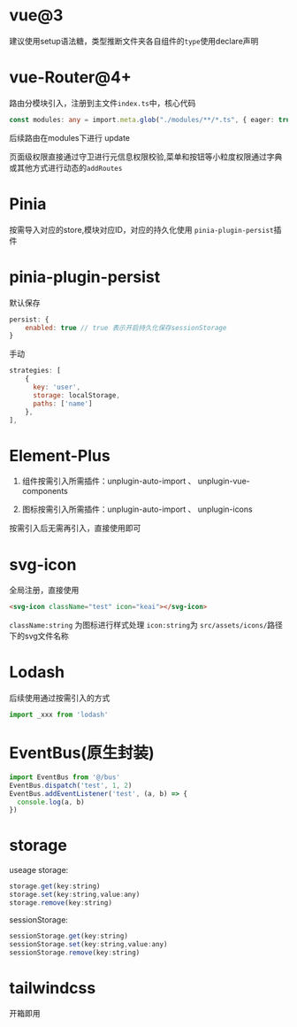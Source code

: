 # vue@3

建议使用setup语法糖，类型推断文件夹各自组件的`type`使用declare声明

# vue-Router@4+

路由分模块引入，注册到主文件`index.ts`中，核心代码
```ts
const modules: any = import.meta.glob("./modules/**/*.ts", { eager: true });
```
后续路由在modules下进行 update

页面级权限直接通过守卫进行元信息权限校验,菜单和按钮等小粒度权限通过字典或其他方式进行动态的`addRoutes`

# Pinia

按需导入对应的store,模块对应ID，对应的持久化使用
`pinia-plugin-persist`插件

# pinia-plugin-persist

默认保存
```js
persist: {
    enabled: true // true 表示开启持久化保存sessionStorage 
}
```
手动
```js
strategies: [
    {
      key: 'user',
      storage: localStorage,
      paths: ['name'] 
    },
],
```


# Element-Plus

  1. 组件按需引入所需插件：unplugin-auto-import 、 unplugin-vue-components

  2. 图标按需引入所需插件：unplugin-auto-import 、 unplugin-icons

按需引入后无需再引入，直接使用即可

# svg-icon

全局注册，直接使用

```html
<svg-icon className="test" icon="keai"></svg-icon>
```
`className:string` 为图标进行样式处理 `icon:string`为 `src/assets/icons/`路径下的svg文件名称

# Lodash

后续使用通过按需引入的方式

```js
import _xxx from 'lodash'
```
# EventBus(原生封装)

```ts
import EventBus from '@/bus'
EventBus.dispatch('test', 1, 2)
EventBus.addEventListener('test', (a, b) => {
  console.log(a, b)
})

```

# storage

useage
storage:
```js
storage.get(key:string)
storage.set(key:string,value:any)
storage.remove(key:string)
```
sessionStorage:
```js
sessionStorage.get(key:string)
sessionStorage.set(key:string,value:any)
sessionStorage.remove(key:string)
```
# tailwindcss

开箱即用

# 